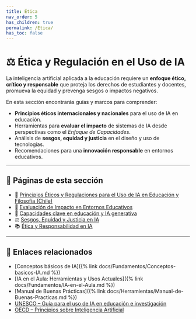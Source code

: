 ```yaml
---
title: Ética
nav_order: 5
has_children: true
permalink: /Etica/
has_toc: false
---
```


# ⚖️ Ética y Regulación en el Uso de IA

La inteligencia artificial aplicada a la educación requiere un **enfoque ético, crítico y responsable** que proteja los derechos de estudiantes y docentes, promueva la equidad y prevenga sesgos o impactos negativos.

En esta sección encontrarás guías y marcos para comprender:
- **Principios éticos internacionales y nacionales** para el uso de IA en educación.
- Herramientas para **evaluar el impacto** de sistemas de IA desde perspectivas como el *Enfoque de Capacidades*.
- Análisis de **sesgos, equidad y justicia** en el diseño y uso de tecnologías.
- Recomendaciones para una **innovación responsable** en entornos educativos.

---

## 📂 Páginas de esta sección
- 📜 [Principios Éticos y Regulaciones para el Uso de IA en Educación y Filosofía (Chile)](./Principios-Eticos-y-Regulaciones.md)
- 🧮 [Evaluación de Impacto en Entornos Educativos](./Evaluacion-de-Impacto.md)
- 🎯 [Capacidades clave en educación y IA generativa](./Capacidades-Clave-Educacion-IA.md)
- ⚖️ [Sesgos, Equidad y Justicia en IA](../Fundamentos/Sesgos-Equidad-Justicia.md)
- 📚 [Ética y Responsabilidad en IA](./Etica-y-Responsabilidad-en-IA.md)

---

## 🔗 Enlaces relacionados
- [Conceptos básicos de IA]({% link docs/Fundamentos/Conceptos-basicos-IA.md %})
- [IA en el Aula: Herramientas y Usos Actuales]({% link docs/Fundamentos/IA-en-el-Aula.md %})
- [Manual de Buenas Prácticas]({% link docs/Herramientas/Manual-de-Buenas-Practicas.md %})
- [UNESCO – Guía para el uso de IA en educación e investigación](https://www.unesco.org/es/articles/guia-para-el-uso-de-ia-generativa-en-educacion-e-investigacion)
- [OECD – Principios sobre Inteligencia Artificial](https://oecd.ai/en/ai-principles)
